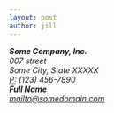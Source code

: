 ```yaml
---
layout: post
author: jill
---
```


<address>
	<strong>Some Company, Inc.</strong><br>
	007 street<br>
	Some City, State XXXXX<br>
	<abbr title="Phone">P:</abbr> (123) 456-7890
</address>
<address>
	<strong>Full Name</strong><br>
	<a href="mailto:#">mailto@somedomain.com</a>
</address>
